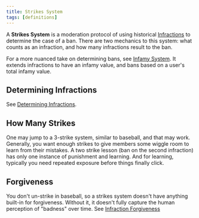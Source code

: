 ```yaml
---
title: Strikes System
tags: [definitions]
---
```

A **Strikes System** is a moderation protocol of using historical [Infractions](definitions/Infractions.md) to determine the case of a ban. There are two mechanics to this system: what counts as an infraction, and how many infractions result to the ban.

For a more nuanced take on determining bans, see [Infamy System](definitions/Infamy%20System.md). It extends infractions to have an infamy value, and bans based on a user's total infamy value.

## Determining Infractions
See [Determining Infractions](discussions/Determining%20Infractions.md).

## How Many Strikes
One may jump to a 3-strike system, similar to baseball, and that may work. Generally, you want enough strikes to give members some wiggle room to learn from their mistakes. A two strike lesson (ban on the second infraction) has only one instance of punishment and learning. And for learning, typically you need repeated exposure before things finally click.

## Forgiveness
You don't un-strike in baseball, so a strikes system doesn't have anything built-in for forgiveness. Without it, it doesn't fully capture the human perception of "badness" over time. See [Infraction Forgiveness](discussions/Infraction%20Forgiveness.md)